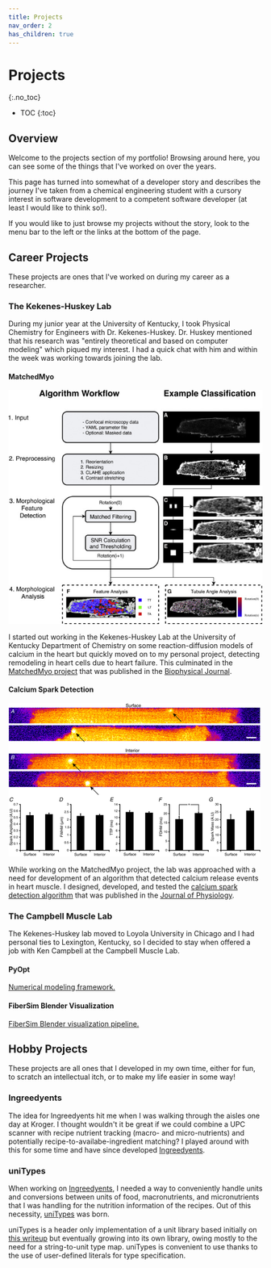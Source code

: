 ```yaml
---
title: Projects
nav_order: 2
has_children: true
---
```


# Projects
{:.no_toc}

* TOC
{:toc}

## Overview

Welcome to the projects section of my portfolio! Browsing around here, you can see some of the things that I've worked on over the years.

This page has turned into somewhat of a developer story and describes the journey I've taken from a chemical engineering student with a cursory interest in software development to a competent software developer (at least I would like to think so!).

If you would like to just browse my projects without the story, look to the menu bar to the left or the links at the bottom of the page.

## Career Projects

These projects are ones that I've worked on during my career as a researcher.

### The Kekenes-Huskey Lab

During my junior year at the University of Kentucky, I took Physical Chemistry for Engineers with Dr. Kekenes-Huskey. Dr. Huskey mentioned that his research was "entirely theoretical and based on computer modeling" which piqued my interest. I had a quick chat with him and within the week was working towards joining the lab.

#### MatchedMyo

![Workflow for the MatchedMyo project](matchedmyo/workflow.jpg)

I started out working in the Kekenes-Huskey Lab at the University of Kentucky Department of Chemistry on some reaction-diffusion models of calcium in the heart but quickly moved on to my personal project, detecting remodeling in heart cells due to heart failure. This culminated in the [MatchedMyo project](matchedmyo/matchedmyo.md) that was published in the [Biophysical Journal](https://doi.org/10.1016/j.bpj.2019.03.010).

#### Calcium Spark Detection

![Figure demonstrating difference in calcium spark location](ca_spark/spark_figure.png)

While working on the MatchedMyo project, the lab was approached with a need for development of an algorithm that detected calcium release events in heart muscle. I designed, developed, and tested the [calcium spark detection algorithm](ca_spark/ca_spark.md) that was published in the [Journal of Physiology](https://doi.org/10.1113/JP277360).

### The Campbell Muscle Lab

The Kekenes-Huskey lab moved to Loyola University in Chicago and I had personal ties to Lexington, Kentucky, so I decided to stay when offered a job with Ken Campbell at the Campbell Muscle Lab.

#### PyOpt

[Numerical modeling framework.](pyopt/pyopt.md)

#### FiberSim Blender Visualization

[FiberSim Blender visualization pipeline.](fibersim_blender_visualization/fibersim_blender_visualization.md)

## Hobby Projects

These projects are all ones that I developed in my own time, either for fun, to scratch an intellectual itch, or to make my life easier in some way!

### Ingreedyents

The idea for Ingreedyents hit me when I was walking through the aisles one day at Kroger. I thought wouldn't it be great if we could combine a UPC scanner with recipe nutrient tracking (macro- and micro-nutrients) and potentially recipe-to-availabe-ingredient matching? I played around with this for some time and have since developed [Ingreedyents](ingreedyents/ingreedyents.md). 

### uniTypes

When working on [Ingreedyents](#ingreedyents), I needed a way to conveniently handle units and conversions between units of food, macronutrients, and micronutrients that I was handling for the nutrition information of the recipes. Out of this necessity, [uniTypes](http://github.com/dcolli23/uniTypes) was born.

uniTypes is a header only implementation of a unit library based initially on [this writeup](https://benjaminjurke.com/content/articles/2015/compile-time-numerical-unit-dimension-checking/) but eventually growing into its own library, owing mostly to the need for a string-to-unit type map. uniTypes is convenient to use thanks to the use of user-defined literals for type specification.

